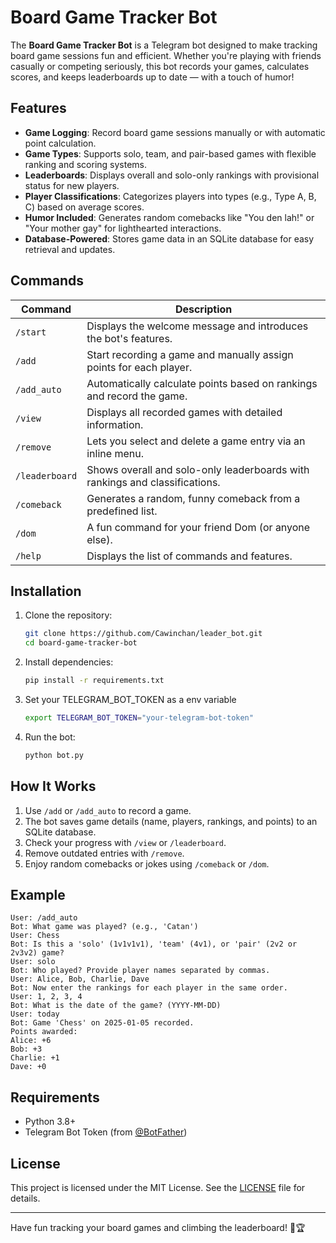 # Board Game Tracker Bot

The **Board Game Tracker Bot** is a Telegram bot designed to make tracking board game sessions fun and efficient. Whether you're playing with friends casually or competing seriously, this bot records your games, calculates scores, and keeps leaderboards up to date — with a touch of humor!

## Features

- **Game Logging**: Record board game sessions manually or with automatic point calculation.
- **Game Types**: Supports solo, team, and pair-based games with flexible ranking and scoring systems.
- **Leaderboards**: Displays overall and solo-only rankings with provisional status for new players.
- **Player Classifications**: Categorizes players into types (e.g., Type A, B, C) based on average scores.
- **Humor Included**: Generates random comebacks like "You den lah!" or "Your mother gay" for lighthearted interactions.
- **Database-Powered**: Stores game data in an SQLite database for easy retrieval and updates.

## Commands

| Command       | Description                                                                              |
|---------------|------------------------------------------------------------------------------------------|
| `/start`      | Displays the welcome message and introduces the bot's features.                         |
| `/add`        | Start recording a game and manually assign points for each player.                      |
| `/add_auto`   | Automatically calculate points based on rankings and record the game.                   |
| `/view`       | Displays all recorded games with detailed information.                                  |
| `/remove`     | Lets you select and delete a game entry via an inline menu.                             |
| `/leaderboard`| Shows overall and solo-only leaderboards with rankings and classifications.             |
| `/comeback`   | Generates a random, funny comeback from a predefined list.                              |
| `/dom`        | A fun command for your friend Dom (or anyone else).                                     |
| `/help`       | Displays the list of commands and features.                                             |

## Installation

1. Clone the repository:
   ```bash
   git clone https://github.com/Cawinchan/leader_bot.git
   cd board-game-tracker-bot
   ```

2. Install dependencies:
   ```bash
   pip install -r requirements.txt
   ```

3. Set your TELEGRAM_BOT_TOKEN as a env variable
   ```bash
   export TELEGRAM_BOT_TOKEN="your-telegram-bot-token"
   ```

4. Run the bot:
   ```bash
   python bot.py
   ```

## How It Works

1. Use `/add` or `/add_auto` to record a game.
2. The bot saves game details (name, players, rankings, and points) to an SQLite database.
3. Check your progress with `/view` or `/leaderboard`.
4. Remove outdated entries with `/remove`.
5. Enjoy random comebacks or jokes using `/comeback` or `/dom`.

## Example

```plaintext
User: /add_auto
Bot: What game was played? (e.g., 'Catan')
User: Chess
Bot: Is this a 'solo' (1v1v1v1), 'team' (4v1), or 'pair' (2v2 or 2v3v2) game?
User: solo
Bot: Who played? Provide player names separated by commas.
User: Alice, Bob, Charlie, Dave
Bot: Now enter the rankings for each player in the same order.
User: 1, 2, 3, 4
Bot: What is the date of the game? (YYYY-MM-DD)
User: today
Bot: Game 'Chess' on 2025-01-05 recorded.
Points awarded:
Alice: +6
Bob: +3
Charlie: +1
Dave: +0
```

## Requirements

- Python 3.8+
- Telegram Bot Token (from [@BotFather](https://core.telegram.org/bots#botfather))

## License

This project is licensed under the MIT License. See the [LICENSE](LICENSE) file for details.

---

Have fun tracking your board games and climbing the leaderboard! 🎲🏆
